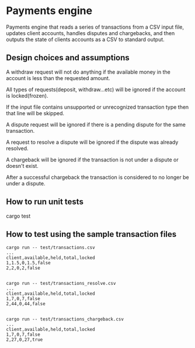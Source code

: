 # Payments engine

 Payments engine that reads a series of transactions
from a CSV input file, updates client accounts, handles disputes and chargebacks, and then outputs the
state of clients accounts as a CSV to standard output.

## Design choices and assumptions

A withdraw request will not do anything if the available money in the account is less than the requested amount.

All types of requests(deposit, withdraw...etc) will be ignored if the account is locked(frozen).

If the input file contains unsupported or unrecognized transaction type then that line will be skipped.

A dispute request will be ignored if there is a pending dispute for the same transaction.

A request to resolve a dispute will be ignored if the dispute was already resolved.

A chargeback will be ignored if the transaction is not under a dispute or doesn't exist.

After a successful chargeback the transaction is considered to no longer be under a dispute.

## How to run unit tests
cargo test

## How to test using the sample transaction files
```
cargo run -- test/transactions.csv 
...
client,available,held,total,locked
1,1.5,0,1.5,false
2,2,0,2,false


cargo run -- test/transactions_resolve.csv 
...
client,available,held,total,locked
1,7,0,7,false
2,44,0,44,false


cargo run -- test/transactions_chargeback.csv 
...
client,available,held,total,locked
1,7,0,7,false
2,27,0,27,true

```